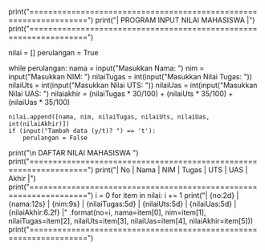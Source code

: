 print("==================================================================")
print("|                 PROGRAM INPUT NILAI MAHASISWA                  |")
print("==================================================================")

nilai = []
perulangan = True

while perulangan:
    nama = input("Masukkan Nama: ")
    nim = input("Masukkan NIM: ")
    nilaiTugas = int(input("Masukkan Nilai Tugas: "))
    nilaiUts = int(input("Masukkan Nilai UTS: "))
    nilaiUas = int(input("Masukkan Nilai UAS: ")
    nilaiakhir = (nilaiTugas * 30/100) + (nilaiUts * 35/100) + (nilaiUas * 35/100)

    nilai.append([nama, nim, nilaiTugas, nilaiUts, nilaiUas, int(nilaiAkhir)])
    if (input("Tambah data (y/t)? ") == 't'):
        perulangan = False

print("\n                      DAFTAR NILAI MAHASISWA                    ")
print("==================================================================")
print("| No |     Nama     |    NIM    | Tugas |  UTS  |  UAS  |  Akhir |")
print("==================================================================")
i = 0
for item in nilai:
    i += 1
    print("| {no:2d} | {nama:12s} | {nim:9s} | {nilaiTugas:5d} | {nilaiUts:5d} | {nilaiUas:5d} | {nilaiAkhir:6.2f} |"
          .format(no=i, nama=item[0], nim=item[1], nilaiTugas=item[2], nilaiUts=item[3], nilaiUas=item[4], nilaiAkhir=item[5]))
print("==================================================================")
